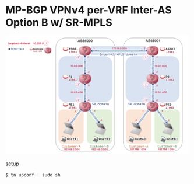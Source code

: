 # MP-BGP VPNv4 per-VRF Inter-AS Option B w/ SR-MPLS

![](./topo.png)

setup
```
$ tn upconf | sudo sh
```
